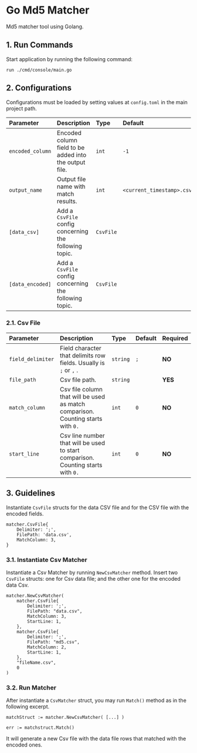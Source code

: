# Go Md5 Matcher

Md5 matcher tool using Golang.

## 1. Run Commands

Start application by running the following command:

``run ./cmd/console/main.go``

## 2. Configurations

Configurations must be loaded by setting values at ``config.toml`` in the main project path.

| Parameter | Description | Type | Default | Required |
|:---|:---|:---|:---|:---|
| ``encoded_column`` | Encoded column field to be added into the output file. | `int` | `-1` | **NO** |
| ``output_name`` | Output file name with match results. | `int` | `<current_timestamp>.csv` | **NO** |
| ``[data_csv]`` | Add a ``CsvFile`` config concerning the following topic. | `CsvFile` | ` ` | **YES** |
| ``[data_encoded]`` | Add a ``CsvFile`` config concerning the following topic. | `CsvFile` | ` ` | **YES** |

### 2.1. Csv File

| Parameter | Description | Type | Default | Required |
|:---|:---|:---|:---|:---|
| ``field_delimiter`` | Field character that delimits row fields. Usually is `;` or `,` . | `string` | `;` | **NO** |
| ``file_path`` | Csv file path. | `string` | ` ` | **YES** |
| ``match_column`` | Csv file column that will be used as match comparison. Counting starts with `0.` | `int` | `0` | **NO** |
| ``start_line`` | Csv line number that will be used to start comparison. Counting starts with `0.` | `int` | `0` | **NO** |

## 3. Guidelines

Instantiate ``CsvFile`` structs for the data CSV file and for the CSV file with the encoded fields.

```
matcher.CsvFile{
    Delimiter: ';',
    FilePath: 'data.csv',
    MatchColumn: 3,
}
```

### 3.1. Instantiate Csv Matcher

Instantiate a Csv Matcher by running ``NewCsvMatcher`` method.
Insert two ``CsvFile`` structs: one for Csv data file; and the other one for the encoded data Csv.

```
matcher.NewCsvMatcher(
    matcher.CsvFile{
        Delimiter: ';',
        FilePath: "data.csv",
        MatchColumn: 3,
        StartLine: 1,
    },
    matcher.CsvFile{
        Delimiter: ';',
        FilePath: "md5.csv",
        MatchColumn: 2,
        StartLine: 1,
    },
    "fileName.csv",
    0
)
```

### 3.2. Run Matcher

After instantiate a ``CsvMatcher`` struct, you may run ``Match()`` method as in the following excerpt.

```
matchStruct := matcher.NewCsvMatcher( [...] )

err := matchstruct.Match()
```

It will generate a new Csv file with the data file rows that matched with the encoded ones.
